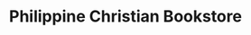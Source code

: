 ---
title: "Philippine Christian Bookstore"
url: /makati/philippine-christian-bookstore/
shop: books
---